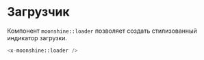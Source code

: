 # Загрузчик

Компонент `moonshine::loader` позволяет создать стилизованный индикатор загрузки.
  
```php
<x-moonshine::loader />
```
